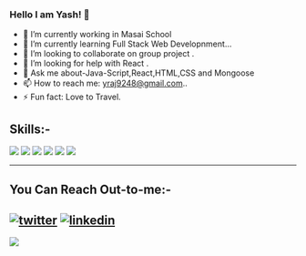 ### Hello I am Yash! 👋


- 🔭 I’m currently working in Masai School
- 🌱 I’m currently learning Full Stack Web Developnment...
- 👯 I’m looking to collaborate on group project .
- 🤔 I’m looking for help with React .
- 💬 Ask me about-Java-Script,React,HTML,CSS and Mongoose
- 📫 How to reach me: yraj9248@gmail.com..
- ⚡ Fun fact: Love to Travel.

Skills:-
---
![](https://img.icons8.com/external-flaticons-lineal-color-flat-icons/2x/external-html-mobile-app-development-flaticons-lineal-color-flat-icons-4.png)
![](https://img.icons8.com/external-flaticons-lineal-color-flat-icons/2x/external-css-computer-science-flaticons-lineal-color-flat-icons-2.png)
![](https://img.icons8.com/color/2x/mongodb.png)
![](https://img.icons8.com/fluency/2x/node-js.png)
![](https://img.icons8.com/ios-glyphs/2x/react.png)
![](https://img.icons8.com/windows/2x/nodejs.png)

---
You Can Reach Out-to-me:-
---
[![twitter](https://img.shields.io/badge/twitter-1DA1F2?style=for-the-badge&logo=twitter&logoColor=white)](https://twitter.com/Yashi_raj_)
[![linkedin](https://img.shields.io/badge/linkedin-0A66C2?style=for-the-badge&logo=linkedin&logoColor=white)](https://www.linkedin.com/in/yash-raj-926416174/)
---
<img src="https://github-readme-stats.vercel.app/api?username=yash9431-gif&&show_icons=true&title_color=ffffff&icon_color=bb2acf&text_color=daf7dc&bg_color=151515"/>
